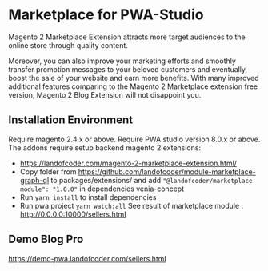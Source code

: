 # Marketplace for PWA-Studio

Magento 2 Marketplace Extension attracts more target audiences to the online store through quality content.

Moreover, you can also improve your marketing efforts and smoothly transfer promotion messages to your beloved customers and eventually, boost the sale of your website and earn more benefits. With many improved additional features comparing to the Magento 2 Marketplace extension free version, Magento 2 Blog Extension will not disappoint you.

## Installation Environment
Require magento 2.4.x or above.
Require PWA studio version 8.0.x or above.
The addons require setup backend magento 2 extensions:
- https://landofcoder.com/magento-2-marketplace-extension.html/
- Copy folder from https://github.com/landofcoder/module-marketplace-graph-ql to packages/extensions/
and add ```"@landofcoder/marketplace-module": "1.0.0"``` in dependencies venia-concept
- Run ```yarn install``` to install dependencies
- Run pwa project ```yarn watch:all```
See result of marketplace module : http://0.0.0.0:10000/sellers.html
## Demo Blog Pro
https://demo-pwa.landofcoder.com/sellers.html